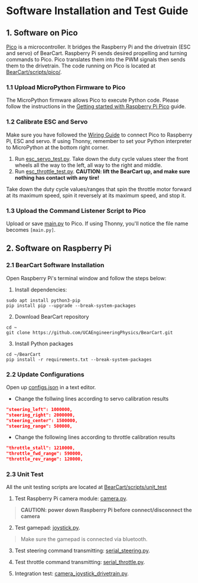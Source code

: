 # Software Installation  and Test Guide

## 1. Software on Pico
[Pico](https://www.raspberrypi.com/documentation/microcontrollers/pico-series.html) is a microcontroller.
It bridges the Raspberry Pi and the drivetrain (ESC and servo) of BearCart.
Raspberry Pi sends desired propelling and turning commands to Pico.
Pico translates them into the PWM signals then sends them to the drivetrain.
The code running on Pico is located at [BearCart/scripts/pico/](https://github.com/UCAEngineeringPhysics/BearCart/tree/main/scripts/pico).

### 1.1 Upload MicroPython Firmware to Pico
The MicroPython firmware allows Pico to execute Python code.
Please follow the instructions in the [Getting started with Raspberry Pi Pico](https://projects.raspberrypi.org/en/projects/getting-started-with-the-pico/3) guide.

### 1.2 Calibrate ESC and Servo
Make sure you have followed the [Wiring Guide](wiring.md) to connect Pico to Raspberry Pi, ESC and servo.
If using Thonny, remember to set your Python interpreter to MicroPython at the bottom right corner.

1. Run [esc_servo_test.py](https://github.com/UCAEngineeringPhysics/BearCart/blob/671e7794f572fbdda4885c78627b4d613b9486a2/scripts/pico/esc_servo_test.py).
Take down the duty cycle values steer the front wheels all the way to the left, all way to the right and middle.
2. Run [esc_throttle_test.py](https://github.com/UCAEngineeringPhysics/BearCart/blob/671e7794f572fbdda4885c78627b4d613b9486a2/scripts/pico/esc_throttle_test.py).
**CAUTION: lift the BearCart up, and make sure nothing has contact with any tire!**

Take down the duty cycle values/ranges that spin the throttle motor forward at its maximum speed, spin it reversely at its maximum speed, and stop it.

### 1.3 Upload the Command Listener Script to Pico
Upload or save [main.py](https://github.com/UCAEngineeringPhysics/BearCart/blob/671e7794f572fbdda4885c78627b4d613b9486a2/scripts/pico/main.py) to Pico.
If using Thonny, you'll notice the file name becomes `[main.py]`.

## 2. Software on Raspberry Pi

### 2.1 BearCart Software Installation
Open Raspberry Pi's terminal window and follow the steps below:
1. Install dependencies:
```console
sudo apt install python3-pip
pip install pip --upgrade --break-system-packages
```
2. Download BearCart repository
```console
cd ~
git clone https://github.com/UCAEngineeringPhysics/BearCart.git
```
3. Install Python packages
```console
cd ~/BearCart
pip install -r requirements.txt --break-system-packages
```

### 2.2 Update Configurations
Open up [configs.json](https://github.com/UCAEngineeringPhysics/BearCart/blob/671e7794f572fbdda4885c78627b4d613b9486a2/scripts/configs.json) in a text editor.
- Change the follwing lines according to servo calibration results
```json
"steering_left": 1000000,
"steering_right": 2000000,
"steering_center": 1500000,
"steering_range": 500000,
```
- Change the following lines according to throttle calibration results
```json
"throttle_stall": 1210000,
"throttle_fwd_range": 590000,
"throttle_rev_range": 120000,
```

### 2.3 Unit Test
All the unit testing scripts are located at [BearCart/scripts/unit_test](https://github.com/UCAEngineeringPhysics/BearCart/tree/main/scripts/unit_test)

1. Test Raspberry Pi camera module: [camera.py](https://github.com/UCAEngineeringPhysics/BearCart/blob/671e7794f572fbdda4885c78627b4d613b9486a2/scripts/unit_test/camera.py).
> **CAUTION: power down Raspberry Pi before connect/disconnect the camera**

2. Test gamepad: [joystick.py](https://github.com/UCAEngineeringPhysics/BearCart/blob/671e7794f572fbdda4885c78627b4d613b9486a2/scripts/unit_test/joystick.py).
> Make sure the gamepad is connected via bluetooth.

3. Test steering command transmitting: [serial_steering.py](https://github.com/UCAEngineeringPhysics/BearCart/blob/671e7794f572fbdda4885c78627b4d613b9486a2/scripts/unit_test/serial_steering.py).

4. Test throttle command transmitting: [serial_throttle.py](https://github.com/UCAEngineeringPhysics/BearCart/blob/671e7794f572fbdda4885c78627b4d613b9486a2/scripts/unit_test/serial_throttle.py).

5. Integration test: [camera_joystick_drivetrain.py](https://github.com/UCAEngineeringPhysics/BearCart/blob/671e7794f572fbdda4885c78627b4d613b9486a2/scripts/unit_test/camera_joystick_drivetrain.py).

